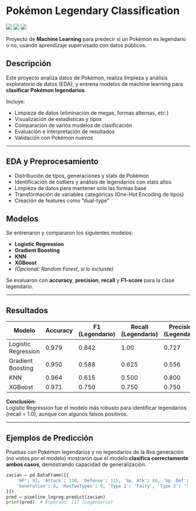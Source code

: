 # Pokémon Legendary Classification

<img src="https://img.shields.io/badge/Python-3.11-blue?logo=python">
<img src="https://img.shields.io/badge/Scikit--learn-F7931E?logo=scikit-learn&logoColor=white">
<img src="https://img.shields.io/badge/Status-Completed-brightgreen">

Proyecto de **Machine Learning** para predecir si un Pokémon es legendario o no, usando aprendizaje supervisado con datos públicos.

## Descripción

Este proyecto analiza datos de Pokémon, realiza limpieza y análisis exploratorio de datos (EDA), y entrena modelos de machine learning para **clasificar Pokémon legendarios**.

Incluye:
- Limpieza de datos (eliminación de megas, formas alternas, etc.)
- Visualización de estadísticas y tipos
- Comparación de varios modelos de clasificación
- Evaluación e interpretación de resultados
- Validación con Pokémon nuevos

---

## EDA y Preprocesamiento

- Distribución de tipos, generaciones y stats de Pokémon
- Identificación de outliers y análisis de legendarios con stats altos
- Limpieza de datos para mantener solo las formas base
- Transformación de variables categóricas (One-Hot Encoding de tipos)
- Creación de features como “dual-type”


## Modelos

Se entrenaron y compararon los siguientes modelos:
- **Logistic Regression**
- **Gradient Boosting**
- **KNN**
- **XGBoost**
- *(Opcional: Random Forest, si lo incluiste)*

Se evaluaron con **accuracy**, **precision**, **recall** y **F1-score** para la clase legendario.

---

## Resultados

| Modelo                | Accuracy | F1 (Legendario) | Recall (Legendario) | Precision (Legendario) |
|-----------------------|----------|-----------------|---------------------|------------------------|
| Logistic Regression   | 0.979    | 0.842           | 1.00                | 0.727                  |
| Gradient Boosting     | 0.950    | 0.588           | 0.625               | 0.556                  |
| KNN                   | 0.964    | 0.615           | 0.500               | 0.800                  |
| XGBoost               | 0.971    | 0.750           | 0.750               | 0.750                  |

**Conclusión:**  
Logistic Regression fue el modelo más robusto para identificar legendarios (recall = 1.0), aunque con algunos falsos positivos.

---

## Ejemplos de Predicción

Pruebas con Pokémon legendarios y no legendarios de la 8va generación (no vistos por el modelo) mostraron que el modelo **clasifica correctamente ambos casos**, demostrando capacidad de generalización.

```python
zacian = pd.DataFrame([{
    'HP': 92, 'Attack': 130, 'Defense': 115, 'Sp. Atk': 80, 'Sp. Def': 115, 'Speed': 138,
    'Generation': 8, 'HasTwoTypes': 0, 'Type 1': 'Fairy', 'Type 2': ''
}])
pred = pipeline_logreg.predict(zacian)
print(pred)  # Esperado: [1] (Legendario)
